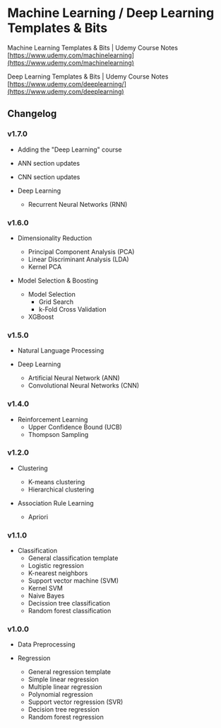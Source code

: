 # Machine Learning / Deep Learning Templates & Bits
Machine Learning Templates &amp; Bits | Udemy Course Notes
[https://www.udemy.com/machinelearning](https://www.udemy.com/machinelearning)

Deep Learning Templates &amp; Bits | Udemy Course Notes
[https://www.udemy.com/deeplearning/](https://www.udemy.com/deeplearning)

## Changelog

### v1.7.0

* Adding the "Deep Learning" course

* ANN section updates

* CNN section updates

* Deep Learning
	- Recurrent Neural Networks (RNN)

### v1.6.0

* Dimensionality Reduction
	- Principal Component Analysis (PCA)
	- Linear Discriminant Analysis (LDA)
	- Kernel PCA

* Model Selection & Boosting
	- Model Selection
		- Grid Search
		- k-Fold Cross Validation
	- XGBoost

### v1.5.0

* Natural Language Processing

* Deep Learning
	- Artificial Neural Network (ANN)
	- Convolutional Neural Networks (CNN)

### v1.4.0

* Reinforcement Learning
	- Upper Confidence Bound (UCB)
	- Thompson Sampling

### v1.2.0

* Clustering
	- K-means clustering
	- Hierarchical clustering

* Association Rule Learning
	- Apriori

### v1.1.0

* Classification
	- General classification template
	- Logistic regression
	- K-nearest neighbors
	- Support vector machine (SVM)
	- Kernel SVM
	- Naive Bayes
	- Decission tree classification
	- Random forest classification

### v1.0.0

* Data Preprocessing

* Regression
	- General regression template
	- Simple linear regression
	- Multiple linear regression
	- Polynomial regression
	- Support vector regression (SVR)
	- Decision tree regression
	- Random forest regression
